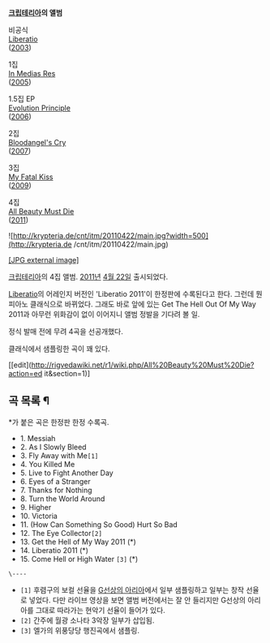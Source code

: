 **[크립테리아](%ED%81%AC%EB%A6%BD%ED%85%8C%EB%A6%AC%EC%95%84.md)의 앨범**

비공식  
[Liberatio](Liberatio%28%EC%9D%8C%EB%B0%98%29.md)  
([2003](2003%EB%85%84.md))

1집  
[In Medias Res](In%20Medias%20Res.md)  
([2005](2005%EB%85%84.md))

1.5집 EP  
[Evolution Principle](Evolution%20Principle.md)  
([2006](2006%EB%85%84.md))

2집  
[Bloodangel's Cry](Bloodangel%27s%20Cry.md)  
([2007](2007%EB%85%84.md))

3집  
[My Fatal Kiss](My%20Fatal%20Kiss.md)  
([2009](2009%EB%85%84.md))

4집  
[All Beauty Must Die](All%20Beauty%20Must%20Die.md)  
([2011](2011%EB%85%84.md))

![http://krypteria.de/cnt/itm/20110422/main.jpg?width=500](http://krypteria.de
/cnt/itm/20110422/main.jpg)

[[JPG external image]](http://krypteria.de/cnt/itm/20110422/main.jpg)

[크립테리아](%ED%81%AC%EB%A6%BD%ED%85%8C%EB%A6%AC%EC%95%84.md)의 4집 앨범.
[2011년](2011%EB%85%84.md) [4월 22일](4%EC%9B%94%2022%EC%9D%BC.md) 출시되었다.

[Liberatio](Liberatio%28%EB%85%B8%EB%9E%98%29.md)의 어레인지 버전인 'Liberatio
2011'이 한정판에 수록된다고 한다. 그런데 뭔 피아노 클래식으로 바뀌었다. 그래도 바로 앞에 있는 Get The Hell Out Of
My Way 2011과 아무런 위화감이 없이 이어지니 앨범 정발을 기다려 볼 일.

정식 발매 전에 무려 4곡을 선공개했다.

클래식에서 샘플링한 곡이 꽤 있다.

[[edit](http://rigvedawiki.net/r1/wiki.php/All%20Beauty%20Must%20Die?action=ed
it&section=1)]

## 곡 목록 ¶

*가 붙은 곡은 한정판 한정 수록곡.

  

  * 1\. Messiah
  * 2\. As I Slowly Bleed
  * 3\. Fly Away with Me`[1]`
  * 4\. You Killed Me
  * 5\. Live to Fight Another Day
  * 6\. Eyes of a Stranger
  * 7\. Thanks for Nothing
  * 8\. Turn the World Around
  * 9\. Higher
  * 10\. Victoria
  * 11\. (How Can Something So Good) Hurt So Bad
  * 12\. The Eye Collector`[2]`
  * 13\. Get the Hell of My Way 2011 (*)
  * 14\. Liberatio 2011 (*)
  * 15\. Come Hell or High Water `[3]` (*)

`\----`

  * `[1]` 후렴구의 보컬 선율을 [G선상의 아리아](G%EC%84%A0%EC%83%81%EC%9D%98%20%EC%95%84%EB%A6%AC%EC%95%84.md)에서 일부 샘플링하고 일부는 창작 선율로 넣었다. 다만 라이브 영상을 보면 앨범 버전에서는 잘 안 들리지만 G선상의 아리아를 그대로 따라가는 현악기 선율이 들어가 있다.
  * `[2]` 간주에 월광 소나타 3악장 일부가 삽입됨.
  * `[3]` 엘가의 위풍당당 행진곡에서 샘플링.

